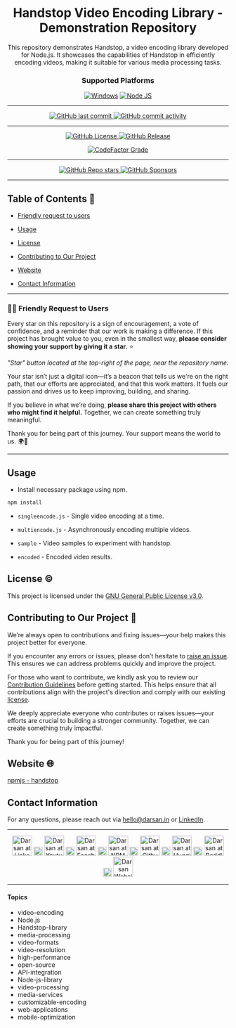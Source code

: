 <div align="center">

# Handstop Video Encoding Library - Demonstration Repository

<p id="intro">This repository demonstrates Handstop, a video encoding library developed for Node.js. It showcases the capabilities of Handstop in efficiently encoding videos, making it suitable for various media processing tasks.</p>

### Supported Platforms

[![Windows](https://img.shields.io/badge/Windows-0078D6?style=for-the-badge&logo=windows&logoColor=white)]()
[![Node JS](https://img.shields.io/badge/Node.js-43853D?style=for-the-badge&logo=node.js&logoColor=white)]()

---

<p>

<span>
  <a href="https://github.com/darsan-in/handstop-demo/commits/main">
    <img src="https://img.shields.io/github/last-commit/darsan-in/handstop-demo?display_timestamp=committer&style=for-the-badge&label=Updated%20On" alt="GitHub last commit"/>
  </a>
</span>

<span>
  <a href="">
    <img src="https://img.shields.io/github/commit-activity/m/darsan-in/handstop-demo?style=for-the-badge&label=Commit%20Activity" alt="GitHub commit activity"/>
  </a>
</span>

</p>

---

<p>

<span>
  <a href="LICENSE">
    <img src="https://img.shields.io/github/license/darsan-in/handstop-demo?style=for-the-badge&label=License" alt="GitHub License"/>
  </a>
</span>

<span>
  <a href="https://github.com/darsan-in/handstop-demo/releases">
    <img src="https://img.shields.io/github/v/release/darsan-in/handstop-demo?include_prereleases&sort=date&display_name=tag&style=for-the-badge&label=Latest%20Version" alt="GitHub Release"/>
  </a>
</span>

</p>

<p>

<span>
  <a href="https://www.codefactor.io/repository/github/darsan-in/handstop-demo/issues/main">
    <img src="https://img.shields.io/codefactor/grade/github/darsan-in/handstop-demo?style=for-the-badge&label=Code%20Quality%20Grade" alt="CodeFactor Grade"/>
  </a>
</span>

</p>

---

<p>

<span>
  <a href="">
    <img src="https://img.shields.io/github/stars/darsan-in/handstop-demo?style=for-the-badge&label=Stars" alt="GitHub Repo stars"/>
  </a>
</span>

<span>
  <a href="https://github.com/sponsors/darsan-in">
    <img src="https://img.shields.io/github/sponsors/darsan-in?style=for-the-badge&label=Generous%20Sponsors" alt="GitHub Sponsors"/>
  </a>
</span>

</p>

---

</div>

## Table of Contents 📝

- [Friendly request to users](#-friendly-request-to-users)

- [Usage](#usage)

- [License](#license-%EF%B8%8F)
- [Contributing to Our Project](#contributing-to-our-project-)
- [Website](#website-)

- [Contact Information](#contact-information)

---

### 🙏🏻 Friendly Request to Users

Every star on this repository is a sign of encouragement, a vote of confidence, and a reminder that our work is making a difference. If this project has brought value to you, even in the smallest way, **please consider showing your support by giving it a star.** ⭐

_"Star" button located at the top-right of the page, near the repository name._

Your star isn’t just a digital icon—it’s a beacon that tells us we're on the right path, that our efforts are appreciated, and that this work matters. It fuels our passion and drives us to keep improving, building, and sharing.

If you believe in what we’re doing, **please share this project with others who might find it helpful.** Together, we can create something truly meaningful.

Thank you for being part of this journey. Your support means the world to us. 🌍💖

---

## Usage

- Install necessary package using npm.

```bash
npm install
```

- `singleencode.js` - Single video encoding at a time.

- `multiencode.js` - Asynchronously encoding multiple videos.

- `sample` - Video samples to experiment with handstop.

- `encoded` - Encoded video results.

## License ©️

This project is licensed under the [GNU General Public License v3.0](LICENSE).

## Contributing to Our Project 🤝

We’re always open to contributions and fixing issues—your help makes this project better for everyone.

If you encounter any errors or issues, please don’t hesitate to [raise an issue](../../issues/new). This ensures we can address problems quickly and improve the project.

For those who want to contribute, we kindly ask you to review our [Contribution Guidelines](CONTRIBUTING) before getting started. This helps ensure that all contributions align with the project's direction and comply with our existing [license](LICENSE).

We deeply appreciate everyone who contributes or raises issues—your efforts are crucial to building a stronger community. Together, we can create something truly impactful.

Thank you for being part of this journey!

## Website 🌐

<a id="url" href="https://www.npmjs.com/package/handstop">npmjs - handstop</a>

## Contact Information

For any questions, please reach out via hello@darsan.in or [LinkedIn](https://www.linkedin.com/in/darsan-in/).

---

<p align="center">

<span>
<a href="https://www.linkedin.com/in/darsan-in/"><img width='45px' height='45px' src="https://raw.githubusercontent.com/darsan-in/.github/main/brand/footer-icons/linkedin.png" alt="Darsan at Linkedin"></a>
</span>

<span>
  <img width='20px' height='20px' src="https://raw.githubusercontent.com/darsan-in/.github/main/brand/footer-icons/gap.png" alt="place holder image">
</span>

<span>
<a href="https://www.youtube.com/@darsan-in"><img width='45px' height='45px' src="https://raw.githubusercontent.com/darsan-in/.github/main/brand/footer-icons/youtube.png" alt="Darsan at Youtube"></a>
</span>

<span>
  <img width='20px' height='20px' src="https://raw.githubusercontent.com/darsan-in/.github/main/brand/footer-icons/gap.png" alt="place holder image">
</span>

<span>
<a href="https://www.facebook.com/darsan.in/"><img width='45px' height='45px' src="https://raw.githubusercontent.com/darsan-in/.github/main/brand/footer-icons/facebook.png" alt="Darsan at Facebook"></a>
</span>

<span>
  <img width='20px' height='20px' src="https://raw.githubusercontent.com/darsan-in/.github/main/brand/footer-icons/gap.png" alt="place holder image">
</span>

<span>
<a href="https://www.npmjs.com/~darsan.in"><img width='45px' height='45px' src="https://raw.githubusercontent.com/darsan-in/.github/main/brand/footer-icons/npm.png" alt="Darsan at NPM"></a>
</span>

<span>
  <img width='20px' height='20px' src="https://raw.githubusercontent.com/darsan-in/.github/main/brand/footer-icons/gap.png" alt="place holder image">
</span>

<span>
<a href="https://github.com/darsan-in"><img width='45px' height='45px' src="https://raw.githubusercontent.com/darsan-in/.github/main/brand/footer-icons/github.png" alt="Darsan at Github"></a>
</span>

<span>
  <img width='20px' height='20px' src="https://raw.githubusercontent.com/darsan-in/.github/main/brand/footer-icons/gap.png" alt="place holder image">
</span>

<span>
<a href="https://huggingface.co/darsan"><img width='45px' height='45px' src="https://raw.githubusercontent.com/darsan-in/.github/main/brand/footer-icons/hf.png" alt="Darsan at Huggingface"></a>
</span>

<span>
  <img width='20px' height='20px' src="https://raw.githubusercontent.com/darsan-in/.github/main/brand/footer-icons/gap.png" alt="place holder image">
</span>

<span>
<a href="https://www.reddit.com/user/iamspdarsan/"><img width='45px' height='45px' src="https://raw.githubusercontent.com/darsan-in/.github/main/brand/footer-icons/reddit.png" alt="Darsan at Reddit"></a>
</span>

<span>
  <img width='20px' height='20px' src="https://raw.githubusercontent.com/darsan-in/.github/main/brand/footer-icons/gap.png" alt="place holder image">
</span>

<span>
<a href="https://darsan.in/"><img width='45px' height='45px' src="https://raw.githubusercontent.com/darsan-in/.github/main/brand/footer-icons/website.png" alt="Darsan Website"></a>
</span>

<p>

---

#### Topics

<ul id="keywords">
<li>video-encoding</li>
<li>Node.js</li>
<li>Handstop-library</li>
<li>media-processing</li>
<li>video-formats</li>
<li>video-resolution</li>
<li>high-performance</li>
<li>open-source</li>
<li>API-integration</li>
<li>Node-js-library</li>
<li>video-processing</li>
<li>media-services</li>
<li>customizable-encoding</li>
<li>web-applications</li>
<li>mobile-optimization</li>
</ul>
